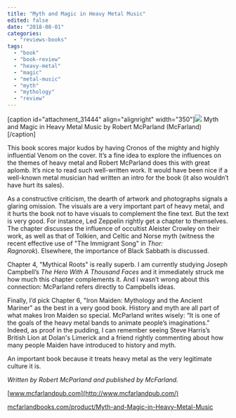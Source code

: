 ```yaml
---
title: "Myth and Magic in Heavy Metal Music"
edited: false
date: "2018-08-01"
categories:
  - "reviews-books"
tags:
  - "book"
  - "book-review"
  - "heavy-metal"
  - "magic"
  - "metal-music"
  - "myth"
  - "mythology"
  - "review"
---
```


\[caption id="attachment\_31444" align="alignright" width="350"\]![](https://www.hellbound.ca/wp-content/uploads/2018/07/Myth-and-Magic-In-Heavy-Metal-Music-200x300.jpg) Myth and Magic in Heavy Metal Music by Robert McParland (McFarland)\[/caption\]

This book scores major kudos by having Cronos of the mighty and highly influential Venom on the cover. It’s a fine idea to explore the influences on the themes of heavy metal and Robert McParland does this with great aplomb. It’s nice to read such well-written work. It would have been nice if a well-known metal musician had written an intro for the book (it also wouldn’t have hurt its sales).

As a constructive criticism, the dearth of artwork and photographs signals a glaring omission. The visuals are a very important part of heavy metal, and it hurts the book not to have visuals to complement the fine text. But the text is very good. For instance, Led Zeppelin rightly get a chapter to themselves. The chapter discusses the influence of occultist Aleister Crowley on their work, as well as that of Tolkien, and Celtic and Norse myth (witness the recent effective use of "The Immigrant Song" in _Thor: Ragnorok_). Elsewhere, the importance of Black Sabbath is discussed.

Chapter 4, "Mythical Roots" is really superb. I am currently studying Joseph Campbell’s _The Hero With A Thousand Faces_ and it immediately struck me how much this chapter complements it. And I wasn’t wrong about this connection: McParland refers directly to Campbells ideas.

Finally, I’d pick Chapter 6, "Iron Maiden: Mythology and the Ancient Mariner" as the best in a very good book. History and myth are all part of what makes Iron Maiden so special. McParland writes wisely: “It is one of the goals of the heavy metal bands to animate people’s imaginations." Indeed, as proof in the pudding, I can remember seeing Steve Harris’s British Lion at Dolan's Limerick and a friend rightly commenting about how many people Maiden have introduced to history and myth.

An important book because it treats heavy metal as the very legitimate culture it is.

_Written by Robert McParland and published by McFarland._

[www.mcfarlandpub.com](http://www.mcfarlandpub.com/)

[mcfarlandbooks.com/product/Myth-and-Magic-in-Heavy-Metal-Music](https://mcfarlandbooks.com/product/Myth-and-Magic-in-Heavy-Metal-Music/)
